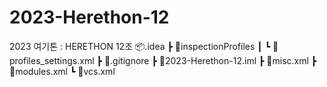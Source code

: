 # 2023-Herethon-12
2023 여기톤 : HERETHON 12조
📦.idea
 ┣ 📂inspectionProfiles
 ┃ ┗ 📜profiles_settings.xml
 ┣ 📜.gitignore
 ┣ 📜2023-Herethon-12.iml
 ┣ 📜misc.xml
 ┣ 📜modules.xml
 ┗ 📜vcs.xml
